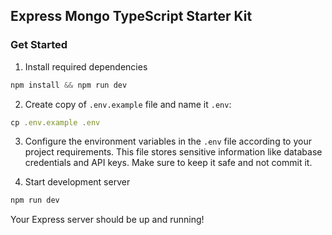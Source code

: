 ## Express Mongo TypeScript Starter Kit

### Get Started
1. Install required dependencies
```js
npm install && npm run dev
```
2. Create copy of `.env.example` file and name it `.env`:
```js
cp .env.example .env
```
3. Configure the environment variables in the `.env` file according to your 
project requirements. This file stores sensitive information like database 
credentials and API keys. Make sure to keep it safe and not commit it.

4. Start development server
```js
npm run dev
```

Your Express server should be up and running!
